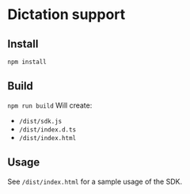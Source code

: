 # Dictation support

## Install
`npm install`

## Build
`npm run build`
Will create:
* `/dist/sdk.js`
* `/dist/index.d.ts`
* `/dist/index.html`

## Usage
See `/dist/index.html` for a sample usage of the SDK.